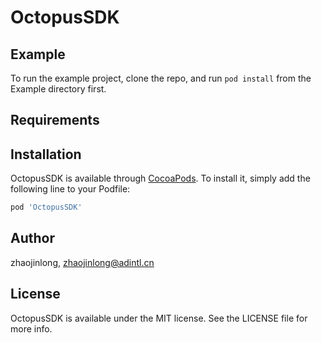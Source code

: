 # OctopusSDK

## Example

To run the example project, clone the repo, and run `pod install` from the Example directory first.

## Requirements

## Installation

OctopusSDK is available through [CocoaPods](https://cocoapods.org). To install
it, simply add the following line to your Podfile:

```ruby
pod 'OctopusSDK'
```

## Author

zhaojinlong, zhaojinlong@adintl.cn

## License

OctopusSDK is available under the MIT license. See the LICENSE file for more info.
